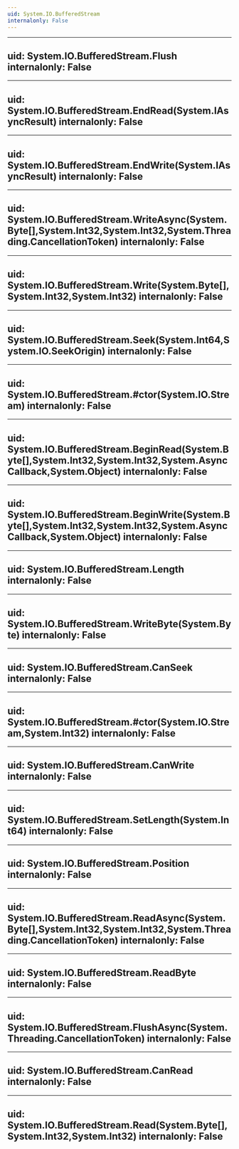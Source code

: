 ```yaml
---
uid: System.IO.BufferedStream
internalonly: False
---
```


---
uid: System.IO.BufferedStream.Flush
internalonly: False
---

---
uid: System.IO.BufferedStream.EndRead(System.IAsyncResult)
internalonly: False
---

---
uid: System.IO.BufferedStream.EndWrite(System.IAsyncResult)
internalonly: False
---

---
uid: System.IO.BufferedStream.WriteAsync(System.Byte[],System.Int32,System.Int32,System.Threading.CancellationToken)
internalonly: False
---

---
uid: System.IO.BufferedStream.Write(System.Byte[],System.Int32,System.Int32)
internalonly: False
---

---
uid: System.IO.BufferedStream.Seek(System.Int64,System.IO.SeekOrigin)
internalonly: False
---

---
uid: System.IO.BufferedStream.#ctor(System.IO.Stream)
internalonly: False
---

---
uid: System.IO.BufferedStream.BeginRead(System.Byte[],System.Int32,System.Int32,System.AsyncCallback,System.Object)
internalonly: False
---

---
uid: System.IO.BufferedStream.BeginWrite(System.Byte[],System.Int32,System.Int32,System.AsyncCallback,System.Object)
internalonly: False
---

---
uid: System.IO.BufferedStream.Length
internalonly: False
---

---
uid: System.IO.BufferedStream.WriteByte(System.Byte)
internalonly: False
---

---
uid: System.IO.BufferedStream.CanSeek
internalonly: False
---

---
uid: System.IO.BufferedStream.#ctor(System.IO.Stream,System.Int32)
internalonly: False
---

---
uid: System.IO.BufferedStream.CanWrite
internalonly: False
---

---
uid: System.IO.BufferedStream.SetLength(System.Int64)
internalonly: False
---

---
uid: System.IO.BufferedStream.Position
internalonly: False
---

---
uid: System.IO.BufferedStream.ReadAsync(System.Byte[],System.Int32,System.Int32,System.Threading.CancellationToken)
internalonly: False
---

---
uid: System.IO.BufferedStream.ReadByte
internalonly: False
---

---
uid: System.IO.BufferedStream.FlushAsync(System.Threading.CancellationToken)
internalonly: False
---

---
uid: System.IO.BufferedStream.CanRead
internalonly: False
---

---
uid: System.IO.BufferedStream.Read(System.Byte[],System.Int32,System.Int32)
internalonly: False
---
